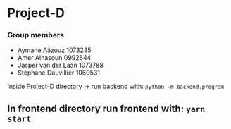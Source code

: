 # Project-D

### Group members

- Aymane Aâzouz 1073235
- Amer Alhasoun 0992644
- Jasper van der Laan 1073788
- Stéphane Dauvillier 1060531

Inside Project-D directory -> run backend with: 
```python -m backend.program``` 

In frontend directory run frontend with: 
```yarn start```
---